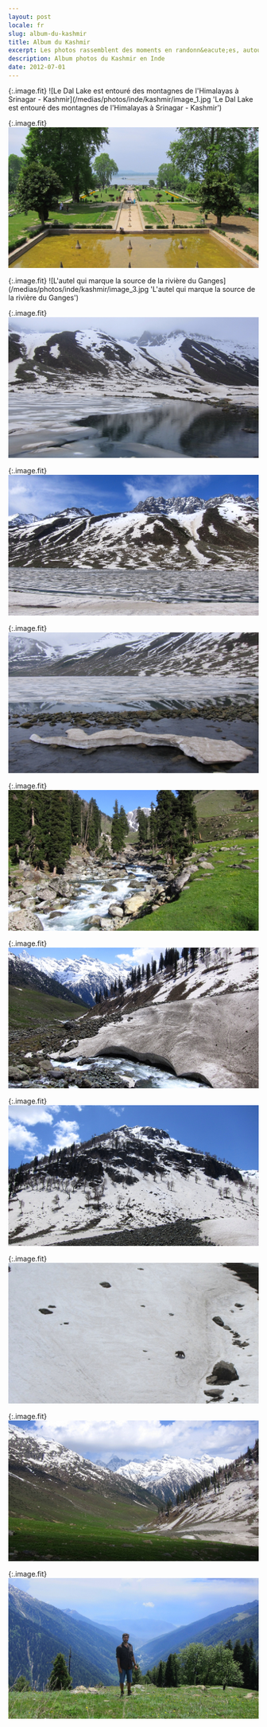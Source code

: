 ```yaml
---
layout: post
locale: fr
slug: album-du-kashmir
title: Album du Kashmir
excerpt: Les photos rassemblent des moments en randonn&eacute;es, autour de Srinagar, dans des jardins....
description: Album photos du Kashmir en Inde
date: 2012-07-01
---
```


{:.image.fit}
![Le Dal Lake est entour&eacute; des montagnes de l'Himalayas &agrave; Srinagar - Kashmir](/medias/photos/inde/kashmir/image_1.jpg 'Le Dal Lake est entour&eacute; des montagnes de l'Himalayas &agrave; Srinagar - Kashmir')

{:.image.fit}
![Le jardin Nishal Bagh &agrave; Srinagar est supos&eacute; est magnifique .... Il manquait le ruisseau du milieu.](/medias/photos/inde/kashmir/image_2.jpg 'Le jardin Nishal Bagh &agrave; Srinagar est supos&eacute; est magnifique .... Il manquait le ruisseau du milieu.')

{:.image.fit}
![L'autel qui marque la source de la rivi&egrave;re du Ganges](/medias/photos/inde/kashmir/image_3.jpg 'L'autel qui marque la source de la rivi&egrave;re du Ganges')

{:.image.fit}
![Le lac Gangabal, soit-disant la source de la rivi&egrave;re du Ganges](/medias/photos/inde/kashmir/image_4.jpg 'Le lac Gangabal, soit-disant la source de la rivi&egrave;re du Ganges')

{:.image.fit}
![Le lac Gangabal, soit-disant la source de la rivi&egrave;re du Ganges](/medias/photos/inde/kashmir/image_5.jpg 'Le lac Gangabal, soit-disant la source de la rivi&egrave;re du Ganges')

{:.image.fit}
![Le lac Gangabal, soit-disant la source de la rivi&egrave;re du Ganges](/medias/photos/inde/kashmir/image_6.jpg 'Le lac Gangabal, soit-disant la source de la rivi&egrave;re du Ganges')

{:.image.fit}
![La rivi&egrave;re Lidder.](/medias/photos/inde/kashmir/image_7.jpg 'La rivi&egrave;re Lidder.')

{:.image.fit}
![Randonn&eacute;e proche de Lidderwat](/medias/photos/inde/kashmir/image_8.jpg 'Randonn&eacute;e proche de Lidderwat')

{:.image.fit}
![](/medias/photos/inde/kashmir/image_9.jpg)

{:.image.fit}
![Un ours brun sauvage qui cherche surement de la nourriture!](/medias/photos/inde/kashmir/image_10.jpg 'Un ours brun sauvage qui cherche surement de la nourriture!')

{:.image.fit}
![La vall&eacute;e de Lidderwat](/medias/photos/inde/kashmir/image_11.jpg 'La vall&eacute;e de Lidderwat')

{:.image.fit}
![Avec vue sur le village](/medias/photos/inde/kashmir/image_12.jpg 'Avec vue sur le village')
